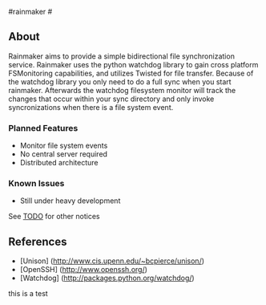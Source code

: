 #rainmaker #

## About ##

Rainmaker aims to provide a simple bidirectional file synchronization service. Rainmaker uses the python watchdog library to gain cross platform FSMonitoring capabilities, and utilizes Twisted for file transfer. Because of the watchdog library you only need to do a full sync when you start rainmaker. Afterwards the watchdog filesystem monitor will track the changes that occur within your sync directory and only invoke syncronizations when there is a file system event.

### Planned Features ###

* Monitor file system events
* No central server required
* Distributed architecture

### Known Issues ###

* Still under heavy development


See [TODO](TODO.md) for other notices

## References ##

* [Unison] (http://www.cis.upenn.edu/~bcpierce/unison/)
* [OpenSSH] (http://www.openssh.org/)
* [Watchdog] (http://packages.python.org/watchdog/)

this is a test
